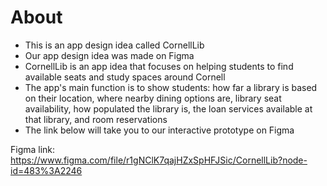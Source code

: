 # About
- This is an app design idea called CornellLib
- Our app design idea was made on Figma 
- CornellLib is an app idea that focuses on helping students to find available seats and study spaces around Cornell
- The app's main function is to show students: how far a library is based on their location, where nearby dining options are, library seat availability, how populated the library is, the loan services available at that library, and room reservations
- The link below will take you to our interactive prototype on Figma

Figma link: https://www.figma.com/file/r1gNClK7qajHZxSpHFJSic/CornellLib?node-id=483%3A2246
